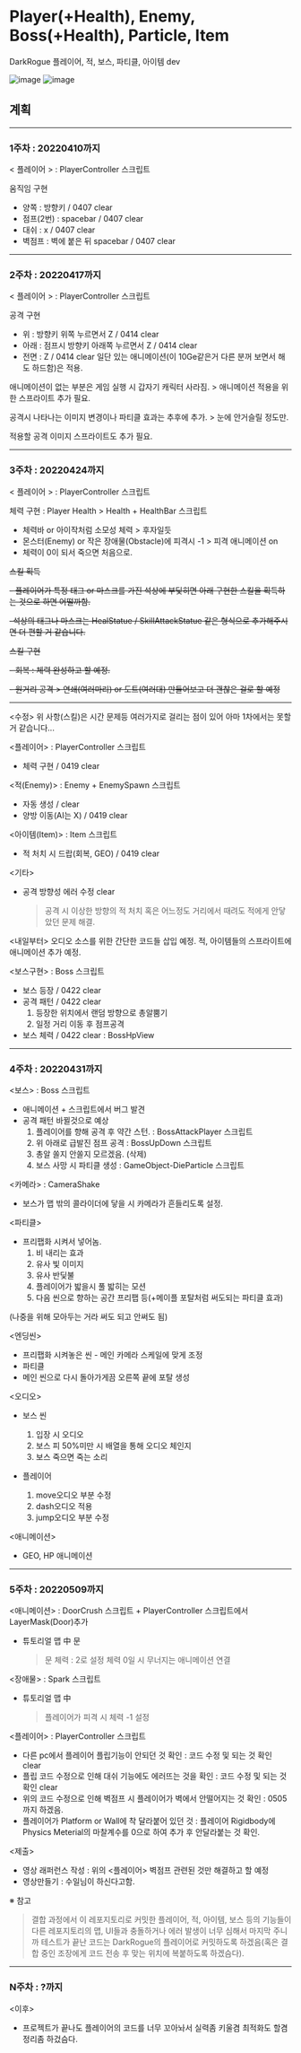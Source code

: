 # Player(+Health), Enemy, Boss(+Health), Particle, Item
 DarkRogue 플레이어, 적, 보스, 파티클, 아이템 dev
 
![image](https://user-images.githubusercontent.com/86696817/165899767-07db7e92-1230-4c3e-9dd5-45feaa03a76d.png)
![image](https://user-images.githubusercontent.com/86696817/165899864-477d2d21-8072-42a6-9691-885af19682bb.png)



## 계획 
-----------------------------------------------------------------------------------------------------

### 1주차 : 20220410까지

< 플레이어 > : PlayerController 스크립트

움직임 구현
- 양쪽 : 방향키 / 0407 clear
- 점프(2번) : spacebar / 0407 clear
- 대쉬 : x / 0407 clear
- 벽점프 : 벽에 붙은 뒤 spacebar / 0407 clear

-----------------------------------------------------------------------------------------------------
### 2주차 : 20220417까지

< 플레이어 > : PlayerController 스크립트

공격 구현
 - 위 : 방향키 위쪽 누르면서 Z / 0414 clear
 - 아래 : 점프시 방향키 아래쪽 누르면서 Z / 0414 clear
 - 전면 : Z / 0414 clear
일단 있는 애니메이션(이 10Ge같은거 다른 분꺼 보면서 해도 하드함)은 적용.

애니메이션이 없는 부분은 게임 실행 시 갑자기 캐릭터 사라짐. > 애니메이션 적용을 위한 스프라이트 추가 필요.

공격시 나타나는 이미지 변경이나 파티클 효과는 추후에 추가. > 눈에 안거슬릴 정도만.

적용할 공격 이미지 스프라이트도 추가 필요.

-----------------------------------------------------------------------------------------------------
### 3주차 : 20220424까지

< 플레이어 > : PlayerController 스크립트

체력 구현 : Player Health > Health + HealthBar 스크립트
 - 체력바 or 아이작처럼 소모성 체력 > 후자일듯
 - 몬스터(Enemy) or 작은 장애물(Obstacle)에 피격시 -1 > 피격 애니메이션 on
 - 체력이 0이 되서 죽으면 처음으로.

~~스킬 획득~~

 ~~- 플레이어가 특정 태그 or 마스크를 가진 석상에 부딫히면 아래 구현한 스킬을 획득하는 것으로 하면 어떨까함.~~
 
 ~~-석상의 태그나 마스크는 HealStatue / SkillAttackStatue 같은 형식으로 추가해주시면 더 편할 거 같습니다.~~

~~스킬 구현~~

~~- 회복 : 체력 완성하고 할 예정.~~

~~- 원거리 공격 > 연쇄(여러마리) or 도트(여러대) 만들어보고 더 괜찮은 걸로 할 예정~~
 
-----------------------------------------------------------------------------------------------------
<수정> 위 사항(스킬)은 시간 문제등 여러가지로 걸리는 점이 있어 아마 1차에서는 못할 거 같습니다...

<플레이어> : PlayerController 스크립트
- 체력 구현 / 0419 clear

<적(Enemy)> : Enemy + EnemySpawn 스크립트
- 자동 생성 / clear
- 양방 이동(AI는 X) / 0419 clear

<아이템(Item)> : Item 스크립트
- 적 처치 시 드랍(회복, GEO) / 0419 clear

<기타>
- 공격 방향성 에러 수정 clear
   > 공격 시 이상한 방향의 적 처치 혹은 어느정도 거리에서 때려도 적에게 안닿았던 문제 해결.

<내일부터>
오디오 소스를 위한 간단한 코드들 삽입 예정.
적, 아이템들의 스프라이트에 애니메이션 추가 예정.

<보스구현> : Boss 스크립트
- 보스 등장 / 0422 clear
- 공격 패턴 / 0422 clear
  1. 등장한 위치에서 랜덤 방향으로 총알뿜기
  2. 일정 거리 이동 후 점프공격
- 보스 체력 / 0422 clear : BossHpView

-----------------------------------------------------------------------------------------------------
### 4주차 : 20220431까지

<보스> : Boss 스크립트
- 애니메이션 + 스크립트에서 버그 발견
- 공격 패턴 바뀔것으로 예상
  1. 플레이어를 향해 공격 후 약간 스턴. : BossAttackPlayer 스크립트
  2. 위 아래로 급발진 점프 공격 : BossUpDown 스크립트
  3. 총알 쏠지 안쏠지 모르겠음. (삭제)
  4. 보스 사망 시 파티클 생성 : GameObject-DieParticle 스크립트

<카메라> : CameraShake
- 보스가 맵 밖의 콜라이더에 닿을 시 카메라가 흔들리도록 설정.

<파티클> 
- 프리팹화 시켜서 넣어놈.
  1. 비 내리는 효과
  2. 유사 빛 이미지
  3. 유사 반딫불
  4. 플레이어가 밟을시 풀 밟히는 모션
  5. 다음 씬으로 향하는 공간 프리팹 등(+메이플 포탈처럼 써도되는 파티클 효과) 

(나중을 위해 모아두는 거라 써도 되고 안써도 됨)

<엔딩씬>
- 프리팹화 시켜놓은 씬 - 메인 카메라 스케일에 맞게 조정
- 파티클
- 메인 씬으로 다시 돌아가게끔 오른쪽 끝에 포탈 생성

<오디오>
- 보스 씬
  1. 입장 시 오디오
  2. 보스 피 50%미만 시 배열을 통해 오디오 체인지
  3. 보스 죽으면 죽는 소리

- 플레이어
  1. move오디오 부분 수정
  2. dash오디오 적용
  3. jump오디오 부분 수정

<애니메이션>
- GEO, HP 애니메이션 

-----------------------------------------------------------------------------------------------------
### 5주차 : 20220509까지
<애니메이션> : DoorCrush 스크립트 + PlayerController 스크립트에서 LayerMask(Door)추가
- 튜토리얼 맵 中 문
  > 문 체력 : 2로 설정
  > 체력 0일 시 무너지는 애니메이션 연결

<장애물> : Spark 스크립트
- 튜토리얼 맵 中 
  > 플레이어가 피격 시 체력 -1 설정 

<플레이어> : PlayerController 스크립트
- 다른 pc에서 플레이어 플립기능이 안되던 것 확인 : 코드 수정 및 되는 것 확인 clear
- 플립 코드 수정으로 인해 대쉬 기능에도 에러뜨는 것을 확인 : 코드 수정 및 되는 것 확인 clear
- 위의 코드 수정으로 인해 벽점프 시 플레이어가 벽에서 안떨어지는 것 확인 : 0505까지 하겠음.
- 플레이어가 Platform or Wall에 착 달라붙어 있던 것 : 플레이어 Rigidbody에 Physics Meterial의 마찰계수를 0으로 하여 추가 후 안달라붙는 것 확인.


<제출>
- 영상 래퍼런스 작성 : 위의 <플레이어> 벽점프 관련된 것만 해결하고 할 예정
- 영상만들기 : 수일님이 하신다고함.

※ 참고
> 결합 과정에서 이 레포지토리로 커밋한 플레이어, 적, 아이템, 보스 등의 기능들이 다른 레포지토리의 맵, UI들과 충돌하거나 에러 발생이 너무 심해서
> 마지막 주니까 테스트가 끝난 코드는 DarkRogue의 플레이어로 커밋하도록 하겠음(혹은 결합 중인 조장에게 코드 전송 후 맞는 위치에 복붙하도록 하겠슴다).

-----------------------------------------------------------------------------------------------------
### N주차 : ?까지
<이후>
- 프로젝트가 끝나도 플레이어의 코드를 너무 꼬아놔서 실력좀 키울겸 최적화도 할겸 정리좀 하겄슴다.
